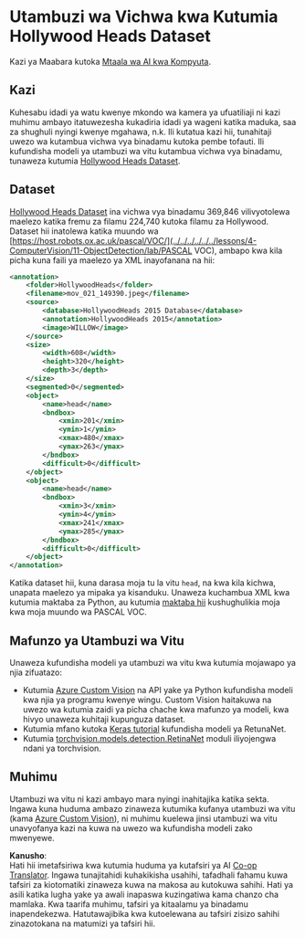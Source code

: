 <!--
CO_OP_TRANSLATOR_METADATA:
{
  "original_hash": "ad568d55ae65c856fe929fc2b278510a",
  "translation_date": "2025-08-25T20:54:58+00:00",
  "source_file": "lessons/4-ComputerVision/11-ObjectDetection/lab/README.md",
  "language_code": "sw"
}
-->
# Utambuzi wa Vichwa kwa Kutumia Hollywood Heads Dataset

Kazi ya Maabara kutoka [Mtaala wa AI kwa Kompyuta](https://github.com/microsoft/ai-for-beginners).

## Kazi

Kuhesabu idadi ya watu kwenye mkondo wa kamera ya ufuatiliaji ni kazi muhimu ambayo itatuwezesha kukadiria idadi ya wageni katika maduka, saa za shughuli nyingi kwenye mgahawa, n.k. Ili kutatua kazi hii, tunahitaji uwezo wa kutambua vichwa vya binadamu kutoka pembe tofauti. Ili kufundisha modeli ya utambuzi wa vitu kutambua vichwa vya binadamu, tunaweza kutumia [Hollywood Heads Dataset](https://www.di.ens.fr/willow/research/headdetection/).

## Dataset

[Hollywood Heads Dataset](https://www.di.ens.fr/willow/research/headdetection/release/HollywoodHeads.zip) ina vichwa vya binadamu 369,846 vilivyotolewa maelezo katika fremu za filamu 224,740 kutoka filamu za Hollywood. Dataset hii inatolewa katika muundo wa [https://host.robots.ox.ac.uk/pascal/VOC/](../../../../../../lessons/4-ComputerVision/11-ObjectDetection/lab/PASCAL VOC), ambapo kwa kila picha kuna faili ya maelezo ya XML inayofanana na hii:

```xml
<annotation>
	<folder>HollywoodHeads</folder>
	<filename>mov_021_149390.jpeg</filename>
	<source>
		<database>HollywoodHeads 2015 Database</database>
		<annotation>HollywoodHeads 2015</annotation>
		<image>WILLOW</image>
	</source>
	<size>
		<width>608</width>
		<height>320</height>
		<depth>3</depth>
	</size>
	<segmented>0</segmented>
	<object>
		<name>head</name>
		<bndbox>
			<xmin>201</xmin>
			<ymin>1</ymin>
			<xmax>480</xmax>
			<ymax>263</ymax>
		</bndbox>
		<difficult>0</difficult>
	</object>
	<object>
		<name>head</name>
		<bndbox>
			<xmin>3</xmin>
			<ymin>4</ymin>
			<xmax>241</xmax>
			<ymax>285</ymax>
		</bndbox>
		<difficult>0</difficult>
	</object>
</annotation>
```

Katika dataset hii, kuna darasa moja tu la vitu `head`, na kwa kila kichwa, unapata maelezo ya mipaka ya kisanduku. Unaweza kuchambua XML kwa kutumia maktaba za Python, au kutumia [maktaba hii](https://pypi.org/project/pascal-voc/) kushughulikia moja kwa moja muundo wa PASCAL VOC.

## Mafunzo ya Utambuzi wa Vitu

Unaweza kufundisha modeli ya utambuzi wa vitu kwa kutumia mojawapo ya njia zifuatazo:

* Kutumia [Azure Custom Vision](https://docs.microsoft.com/azure/cognitive-services/custom-vision-service/quickstarts/object-detection?tabs=visual-studio&WT.mc_id=academic-77998-cacaste) na API yake ya Python kufundisha modeli kwa njia ya programu kwenye wingu. Custom Vision haitakuwa na uwezo wa kutumia zaidi ya picha chache kwa mafunzo ya modeli, kwa hivyo unaweza kuhitaji kupunguza dataset.
* Kutumia mfano kutoka [Keras tutorial](https://keras.io/examples/vision/retinanet/) kufundisha modeli ya RetunaNet.
* Kutumia [torchvision.models.detection.RetinaNet](https://pytorch.org/vision/stable/_modules/torchvision/models/detection/retinanet.html) moduli iliyojengwa ndani ya torchvision.

## Muhimu

Utambuzi wa vitu ni kazi ambayo mara nyingi inahitajika katika sekta. Ingawa kuna huduma ambazo zinaweza kutumika kufanya utambuzi wa vitu (kama [Azure Custom Vision](https://docs.microsoft.com/azure/cognitive-services/custom-vision-service/quickstarts/object-detection?tabs=visual-studio&WT.mc_id=academic-77998-cacaste)), ni muhimu kuelewa jinsi utambuzi wa vitu unavyofanya kazi na kuwa na uwezo wa kufundisha modeli zako mwenyewe.

**Kanusho**:  
Hati hii imetafsiriwa kwa kutumia huduma ya kutafsiri ya AI [Co-op Translator](https://github.com/Azure/co-op-translator). Ingawa tunajitahidi kuhakikisha usahihi, tafadhali fahamu kuwa tafsiri za kiotomatiki zinaweza kuwa na makosa au kutokuwa sahihi. Hati ya asili katika lugha yake ya awali inapaswa kuzingatiwa kama chanzo cha mamlaka. Kwa taarifa muhimu, tafsiri ya kitaalamu ya binadamu inapendekezwa. Hatutawajibika kwa kutoelewana au tafsiri zisizo sahihi zinazotokana na matumizi ya tafsiri hii.